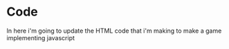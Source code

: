 # Code
In here i'm going to update the HTML code that i'm making to make a game implementing javascript
